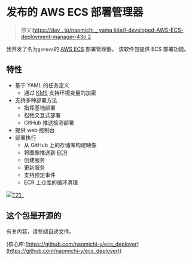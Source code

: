 # 发布的 AWS ECS 部署管理器

> 原文:[https://dev . to/naomichi _ yama kita/I-developed-AWS-ECS-deployment-manager-43o 2](https://dev.to/naomichi_yamakita/i-developed-aws-ecs-deployment-manager-43o2)

我开发了名为`genova`的 [AWS ECS](https://aws.amazon.com/ecs/) 部署管理器。
该软件包提供 ECS 部署功能。

## 特性

*   基于 YAML 的任务定义
    *   通过 [KMS](https://aws.amazon.com/kms/) 支持环境变量的加密
*   支持多种部署方法
    *   指挥基地部署
    *   松弛交互式部署
    *   GitHub 推送检测部署
*   提供 web 控制台
*   部署执行
    *   从 GitHub 上的存储库构建映像
    *   将图像推送到 [ECR](https://aws.amazon.com/ecr/)
    *   创建服务
    *   更新服务
    *   支持预定事件
    *   ECR 上仓库的循环清理

[![](../Images/58615a25f67a32ca6363f354831b391e.png)T2】](https://res.cloudinary.com/practicaldev/image/fetch/s--pbWrTM2q--/c_limit%2Cf_auto%2Cfl_progressive%2Cq_auto%2Cw_880/https://raw.githubusercontent.com/wiki/metaps/genova/assets/images/overview.png)

## 这个包是开源的

有关内容，请参阅自述文件。

(核心库:[https://github.com/naomichi-y/ecs_deployer](https://github.com/naomichi-y/ecs_deployer))